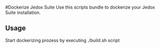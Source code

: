 #Dockerize Jedox Suite
Use this scripts bundle to dockerize your Jedox Suite installation.
## Usage
Start dockerizing prozess by executing ./build.sh script
